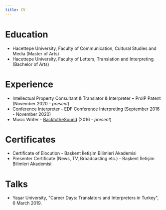 ```yaml
---
title: CV
---
```


# Education
* Hacettepe University, Faculty of Communication, Cultural Studies and Media (Master of Arts)
* Hacettepe University, Faculty of Letters, Translation and Interpreting (Bachelor of Arts)

# Experience
* Intellectual Property Consultant & Translator & Interpreter • ProIP Patent (November 2020 - *present*)
* Conference Interpreter - EDF Conference Interpreting (September 2016 - November 2020)
* Music Writer - <a href= "https://www.backtothesound.com/author/senaduman/" target="_blank">BacktotheSound</a> (2016 - *present*)


# Certificates
* Certificate of Elocution - Başkent İletişim Bilimleri Akademisi
* Presenter Certificate (News, TV, Broadcasting etc.) - Başkent İletişim Bilimleri Akademisi

# Talks
* Yaşar University, "Career Days: Translators and Interpreters in Turkey", 6 March 2019. 
